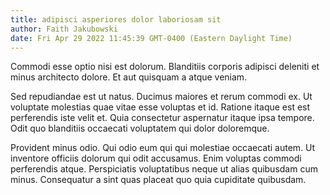 ```yaml
---
title: adipisci asperiores dolor laboriosam sit
author: Faith Jakubowski
date: Fri Apr 29 2022 11:45:39 GMT-0400 (Eastern Daylight Time)
---
```

Commodi esse optio nisi est dolorum. Blanditiis corporis adipisci deleniti et minus architecto dolore. Et aut quisquam a atque veniam.

 Sed repudiandae est ut natus. Ducimus maiores et rerum commodi ex. Ut voluptate molestias quae vitae esse voluptas et id. Ratione itaque est est perferendis iste velit et. Quia consectetur aspernatur itaque ipsa tempore. Odit quo blanditiis occaecati voluptatem qui dolor doloremque.

 Provident minus odio. Qui odio eum qui qui molestiae occaecati autem. Ut inventore officiis dolorum qui odit accusamus. Enim voluptas commodi perferendis atque. Perspiciatis voluptatibus neque ut alias quibusdam cum minus. Consequatur a sint quas placeat quo quia cupiditate quibusdam.